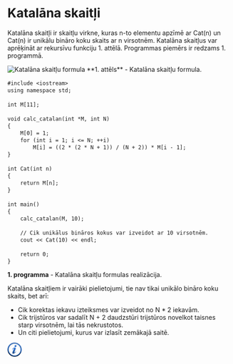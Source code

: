 # Katalāna skaitļi

Katalāna skaitļi ir skaitļu virkne, kuras n-to elementu apzīmē ar Cat(n) un Cat(n) ir unikālu bināro koku skaits ar n virsotnēm. Katalāna skaitļus var aprēķināt ar rekursīvu funkciju 1. attēlā. Programmas piemērs ir redzams 1. programmā.

<img alt="Katalāna skaitļu formula" src="/media/theory/catalan.gif" />
**1. attēls** - Katalāna skaitļu formula.

```
#include <iostream>
using namespace std;

int M[11];

void calc_catalan(int *M, int N)
{
    M[0] = 1;
    for (int i = 1; i <= N; ++i)
        M[i] = ((2 * (2 * N + 1)) / (N + 2)) * M[i - 1];
}

int Cat(int n)
{
    return M[n];
}

int main()
{
    calc_catalan(M, 10);

    // Cik unikālus bināros kokus var izveidot ar 10 virsotnēm.
    cout << Cat(10) << endl;

    return 0;
}
```

**1. programma** - Katalāna skaitļu formulas realizācija.

Katalāna skaitļiem ir vairāki pielietojumi, tie nav tikai unikālo bināro koku skaits, bet arī:

- Cik korektas iekavu izteiksmes var izveidot no N * 2 iekavām.
- Cik trijstūros var sadalīt N + 2 daudzstūri trijstūros novelkot taisnes starp virsotnēm, lai tās nekrustotos.
- Un citi pielietojumi, kurus var izlasīt zemākajā saitē.

<a href="http://en.wikipedia.org/wiki/Catalan_number" target="_blank">![Vairāk informācija](/media/theory/information.png)</a>
